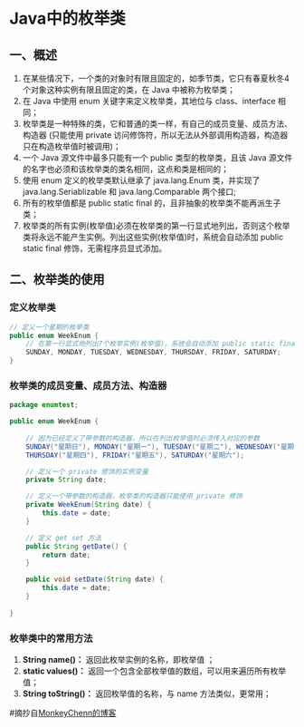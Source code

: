 # Java中的枚举类

## 一、概述

1. 在某些情况下，一个类的对象时有限且固定的，如季节类，它只有春夏秋冬4个对象这种实例有限且固定的类，在 Java 中被称为枚举类；
2. 在 Java 中使用 enum 关键字来定义枚举类，其地位与 class、interface 相同；
3. 枚举类是一种特殊的类，它和普通的类一样，有自己的成员变量、成员方法、构造器 (只能使用 private 访问修饰符，所以无法从外部调用构造器，构造器只在构造枚举值时被调用)；
4. 一个 Java 源文件中最多只能有一个 public 类型的枚举类，且该 Java 源文件的名字也必须和该枚举类的类名相同，这点和类是相同的；
5. 使用 enum 定义的枚举类默认继承了 java.lang.Enum 类，并实现了 java.lang.Seriablizable 和 java.lang.Comparable 两个接口;
6. 所有的枚举值都是 public static final 的，且非抽象的枚举类不能再派生子类；
7. 枚举类的所有实例(枚举值)必须在枚举类的第一行显式地列出，否则这个枚举类将永远不能产生实例。列出这些实例(枚举值)时，系统会自动添加 public static final 修饰，无需程序员显式添加。

## 二、枚举类的使用

### 定义枚举类

```java
// 定义一个星期的枚举类
public enum WeekEnum {
    // 在第一行显式地列出7个枚举实例(枚举值)，系统会自动添加 public static final 修饰
    SUNDAY, MONDAY, TUESDAY, WEDNESDAY, THURSDAY, FRIDAY, SATURDAY;
} 
```

### 枚举类的成员变量、成员方法、构造器

```java
package enumtest;

public enum WeekEnum {
    
    // 因为已经定义了带参数的构造器，所以在列出枚举值时必须传入对应的参数
    SUNDAY("星期日"), MONDAY("星期一"), TUESDAY("星期二"), WEDNESDAY("星期三"), 
    THURSDAY("星期四"), FRIDAY("星期五"), SATURDAY("星期六");

    // 定义一个 private 修饰的实例变量
    private String date;

    // 定义一个带参数的构造器，枚举类的构造器只能使用 private 修饰
    private WeekEnum(String date) {
        this.date = date;
    }

    // 定义 get set 方法
    public String getDate() {
        return date;
    }

    public void setDate(String date) {
        this.date = date;
    }
    
}
```

### 枚举类中的常用方法

1. **String name()：** 返回此枚举实例的名称，即枚举值 ；
2. **static values()：** 返回一个包含全部枚举值的数组，可以用来遍历所有枚举值；
3. **String toString()：** 返回枚举值的名称，与 name 方法类似，更常用；

#摘抄自[MonkeyChenn的博客](https://www.jianshu.com/p/46dbd930f6a2)